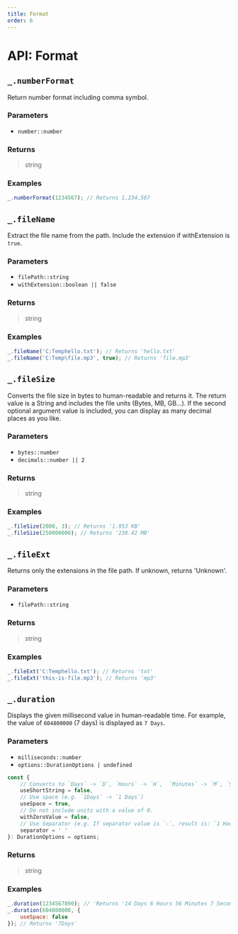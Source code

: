 ```yaml
---
title: Format
order: 6
---
```


# API: Format

## `_.numberFormat`

Return number format including comma symbol.

### Parameters

- `number::number`

### Returns

> string

### Examples

```javascript
_.numberFormat(1234567); // Returns 1,234,567
```

## `_.fileName`

Extract the file name from the path. Include the extension if withExtension is `true`.

### Parameters

- `filePath::string`
- `withExtension::boolean || false`

### Returns

> string

### Examples

```javascript
_.fileName('C:Temphello.txt'); // Returns 'hello.txt'
_.fileName('C:Temp\file.mp3', true); // Returns 'file.mp3'
```

## `_.fileSize`

Converts the file size in bytes to human-readable and returns it. The return value is a String and includes the file units (Bytes, MB, GB...). If the second optional argument value is included, you can display as many decimal places as you like.

### Parameters

- `bytes::number`
- `decimals::number || 2`

### Returns

> string

### Examples

```javascript
_.fileSize(2000, 3); // Returns '1.953 KB'
_.fileSize(250000000); // Returns '238.42 MB'
```

## `_.fileExt`

Returns only the extensions in the file path. If unknown, returns 'Unknown'.

### Parameters

- `filePath::string`

### Returns

> string

### Examples

```javascript
_.fileExt('C:Temphello.txt'); // Returns 'txt'
_.fileExt('this-is-file.mp3'); // Returns 'mp3'
```

## `_.duration`

Displays the given millisecond value in human-readable time. For example, the value of `604800000` (7 days) is displayed as `7 Days`.

### Parameters

- `milliseconds::number`
- `options::DurationOptions | undefined`

```typescript
const {
	// Converts to `Days` -> `D`, `Hours` -> `H`,  `Minutes` -> `M`, `Seconds` -> `S`, `Milliseconds` -> `ms`
	useShortString = false,
	// Use space (e.g. `1Days` -> `1 Days`)
	useSpace = true,
	// Do not include units with a value of 0.
	withZeroValue = false,
	// Use Separator (e.g. If separator value is `-`, result is: `1 Hour 10 Minutes` -> `1 Hour-10 Minutes`)
	separator = ' '
}: DurationOptions = options;
```

### Returns

> string

### Examples

```javascript
_.duration(1234567890); // 'Returns '14 Days 6 Hours 56 Minutes 7 Seconds 890 Milliseconds'
_.duration(604800000, {
	useSpace: false
}); // Returns '7Days'
```
